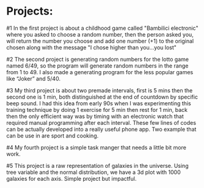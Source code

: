 # Projects:

#1    In the first project is about a childhood game called "Bambilici electronic" where you asked to choose a random number, then the person asked you, will return the number you choose and add one number (+1) to the original chosen along with the message "I chose higher than you...you lost" 

#2    The second project is generating random numbers for the lotto game named 6/49, so the program will generate random numbers in the range from 1 to 49. I also made a generating program for the less popular games like “Joker” and 5/40. 

#3    My third project is about two premade intervals, first is 5 mins then the second one is 1 min, both distinguished at the end of countdown by specific beep sound. 
I had this idea from early 90s when I was experimenting this training technique by doing 1 exercise for 5 min then rest for 1 min, back then the only efficient way was by timing with an electronic watch that required manual programming after each interval. 
These few lines of codes can be actually developed into a really useful phone app. Two example that can be use in are sport and cooking. 

#4   My fourth project is a simple task manger that needs a little bit more work. 

#5   This project is a raw representation of galaxies in the universe. Using tree variable and the normal distribution, we have a 3d plot with 1000 galaxies for each axis. Simple project but impactful. 
